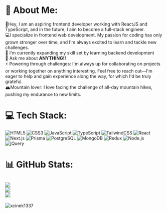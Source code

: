 # 💫 About Me:
👋Hey, I am an aspiring frontend developer working with ReactJS and TypeScript, and in the future, I aim to become a full-stack engineer.
<br>💻I specialize in frontend web development. My passion for coding has only grown stronger over time, and I'm always excited to learn and tackle new challenges.
<br>🌱 I'm currently expanding my skill set by learning backend development
<br>💬 Ask me about **ANYTHING!!**
<br>⚡ Powering through challenges:
I'm always up for collaborating on projects or working together on anything interesting. Feel free to reach out—I'm eager to help and gain experience along the way, for which I'd be truly grateful.<br>
🏔️Mountain lover: I love facing the challenge of all-day mountain hikes, pushing my endurance to new limits.

# 💻 Tech Stack:
![HTML5](https://img.shields.io/badge/html5-%23E34F26.svg?style=for-the-badge&logo=html5&logoColor=white) ![CSS3](https://img.shields.io/badge/css3-%231572B6.svg?style=for-the-badge&logo=css3&logoColor=white) ![JavaScript](https://img.shields.io/badge/javascript-%23323330.svg?style=for-the-badge&logo=javascript&logoColor=%23F7DF1E) ![TypeScript](https://img.shields.io/badge/typescript-%23007ACC.svg?style=for-the-badge&logo=typescript&logoColor=white) ![TailwindCSS](https://img.shields.io/badge/tailwindcss-%2338B2AC.svg?style=for-the-badge&logo=tailwind-css&logoColor=white) ![React](https://img.shields.io/badge/react-%2320232a.svg?style=for-the-badge&logo=react&logoColor=%2361DAFB) ![Next.js](https://img.shields.io/badge/Next.js-%23000000.svg?style=for-the-badge&logo=next.js&logoColor=white) ![Prisma](https://img.shields.io/badge/Prisma-%232D3748.svg?style=for-the-badge&logo=prisma&logoColor=white) ![PostgreSQL](https://img.shields.io/badge/PostgreSQL-%2331575F.svg?style=for-the-badge&logo=postgresql&logoColor=white) ![MongoDB](https://img.shields.io/badge/MongoDB-%2347A248.svg?style=for-the-badge&logo=mongodb&logoColor=white) ![Redux](https://img.shields.io/badge/Redux-%23593d88.svg?style=for-the-badge&logo=redux&logoColor=white) ![Node.js](https://img.shields.io/badge/Node.js-%233C873A.svg?style=for-the-badge&logo=node.js&logoColor=white) ![jQuery](https://img.shields.io/badge/jquery-%230769AD.svg?style=for-the-badge&logo=jquery&logoColor=white)

# 📊 GitHub Stats:
![](https://github-readme-stats.vercel.app/api?username=xcinek1337&theme=dark&hide_border=false&include_all_commits=false&count_private=false)<br/>
![](https://github-readme-streak-stats.herokuapp.com/?user=xcinek1337&theme=dark&hide_border=false)<br/>
![](https://github-readme-stats.vercel.app/api/top-langs/?username=xcinek1337&theme=dark&hide_border=false&include_all_commits=false&count_private=false&layout=compact)
---
<p align="left"> <img src="https://komarev.com/ghpvc/?username=xcinek1337&label=Total%20views&color=0e75b6&style=flat" alt="xcinek1337" /> </p>
